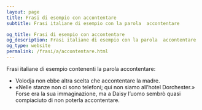 ```yaml
---
layout: page
title: Frasi di esempio con accontentare 
subtitle: Frasi italiane di esempio con la parola  accontentare

og_title: Frasi di esempio con accontentare 
og_description: Frasi italiane di esempio con la parola  accontentare
og_type: website
permalink: /frasi/a/accontentare.html
---
```


Frasi italiane di esempio contenenti la parola accontentare:


- Volodja non ebbe altra scelta che accontentare la madre.
- «Nelle stanze non ci sono telefoni; qui non siamo all’hotel Dorchester.» Forse era la sua immaginazione, ma a Daisy l’uomo sembrò quasi compiaciuto di non poterla accontentare.
